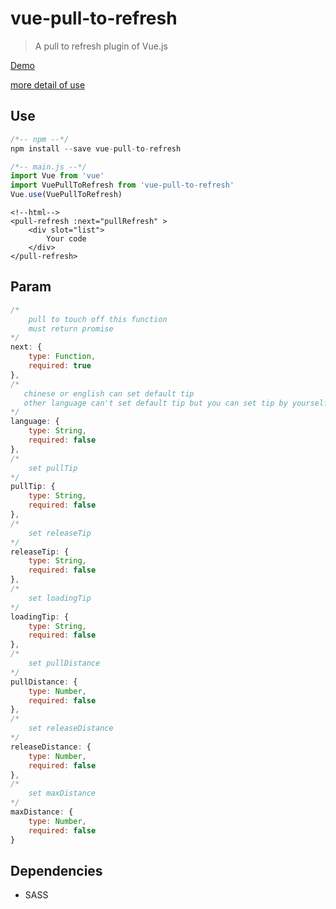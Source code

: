 # vue-pull-to-refresh


> A pull to refresh plugin of Vue.js 

[Demo](http://ldqblog.me/vue-pulltorefresh-plugin/dist/#/)

[more detail of use](https://github.com/LDQ-first/vue-pulltorefresh-plugin/tree/master/src/views/show.vue)



## Use

``` javascript
/*-- npm --*/
npm install --save vue-pull-to-refresh
```
  
``` javascript
/*-- main.js --*/
import Vue from 'vue'
import VuePullToRefresh from 'vue-pull-to-refresh'
Vue.use(VuePullToRefresh)
```

                
```
<!--html-->
<pull-refresh :next="pullRefresh" >
    <div slot="list">
        Your code
    </div>
</pull-refresh>

```

## Param

``` javascript
/*
    pull to touch off this function
    must return promise 
*/
next: {
    type: Function,
    required: true
},
/*
   chinese or english can set default tip
   other language can't set default tip but you can set tip by yourself and also don't have to set language
*/
language: {
    type: String,
    required: false
},
/*
    set pullTip
*/
pullTip: {
    type: String,
    required: false
},
/*
    set releaseTip
*/
releaseTip: {
    type: String,
    required: false
},
/*
    set loadingTip
*/
loadingTip: {
    type: String,
    required: false
},
/*
    set pullDistance
*/
pullDistance: {
    type: Number,
    required: false
},
/*
    set releaseDistance
*/
releaseDistance: {
    type: Number,
    required: false
},
/*
    set maxDistance
*/
maxDistance: {
    type: Number,
    required: false
}

```

## Dependencies

* SASS


